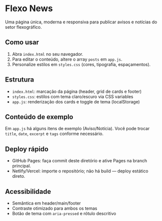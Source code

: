 # Flexo News

Uma página única, moderna e responsiva para publicar avisos e notícias do setor flexográfico.

## Como usar

1. Abra `index.html` no seu navegador.
2. Para editar o conteúdo, altere o array `posts` em `app.js`.
3. Personalize estilos em `styles.css` (cores, tipografia, espaçamentos).

## Estrutura

- `index.html`: marcação da página (header, grid de cards e footer)
- `styles.css`: estilos com tema claro/escuro via CSS variables
- `app.js`: renderização dos cards e toggle de tema (localStorage)

## Conteúdo de exemplo

Em `app.js` há alguns itens de exemplo (Aviso/Notícia). Você pode trocar `title`, `date`, `excerpt` e `tags` conforme necessário.

## Deploy rápido

- GitHub Pages: faça commit deste diretório e ative Pages na branch principal.
- Netlify/Vercel: importe o repositório; não há build — deploy estático direto.

## Acessibilidade

- Semântica em header/main/footer
- Contraste otimizado para ambos os temas
- Botão de tema com `aria-pressed` e rótulo descritivo
